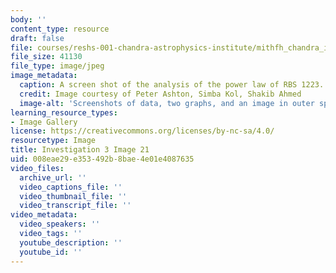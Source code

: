 ```yaml
---
body: ''
content_type: resource
draft: false
file: courses/reshs-001-chandra-astrophysics-institute/mithfh_chandra_inv3_rbspow.jpg
file_size: 41130
file_type: image/jpeg
image_metadata:
  caption: A screen shot of the analysis of the power law of RBS 1223.
  credit: Image courtesy of Peter Ashton, Simba Kol, Shakib Ahmed
  image-alt: 'Screenshots of data, two graphs, and an image in outer space. '
learning_resource_types:
- Image Gallery
license: https://creativecommons.org/licenses/by-nc-sa/4.0/
resourcetype: Image
title: Investigation 3 Image 21
uid: 008eae29-e353-492b-8bae-4e01e4087635
video_files:
  archive_url: ''
  video_captions_file: ''
  video_thumbnail_file: ''
  video_transcript_file: ''
video_metadata:
  video_speakers: ''
  video_tags: ''
  youtube_description: ''
  youtube_id: ''
---
```

